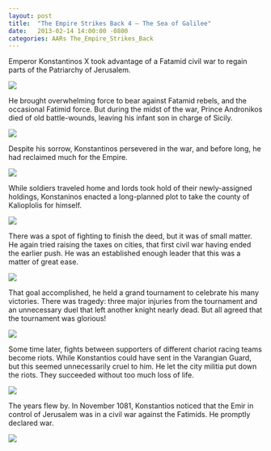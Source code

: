```yaml
---
layout: post
title:  "The Empire Strikes Back 4 – The Sea of Galilee"
date:   2013-02-14 14:00:00 -0800
categories: AARs The_Empire_Strikes_Back
---
```

Emperor Konstantinos X took advantage of a Fatamid civil war to regain parts of the Patriarchy of Jerusalem.

![](/assets/tesb_images/4-1.png)

He brought overwhelming force to bear against Fatamid rebels, and the occasional Fatimid force. But during the midst of the war, Prince Andronikos died of old battle-wounds, leaving his infant son in charge of Sicily.

![](/assets/tesb_images/4-2.png)

Despite his sorrow, Konstantinos persevered in the war, and before long, he had reclaimed much for the Empire.

![](/assets/tesb_images/4-3.png)

While soldiers traveled home and lords took hold of their newly-assigned holdings, Konstaninos enacted a long-planned plot to take the county of Kalioplolis for himself.

![](/assets/tesb_images/4-4.png)

There was a spot of fighting to finish the deed, but it was of small matter. He again tried raising the taxes on cities, that first civil war having ended the earlier push. He was an established enough leader that this was a matter of great ease.

![](/assets/tesb_images/4-5.png)

That goal accomplished, he held a grand tournament to celebrate his many victories. There was tragedy: three major injuries from the tournament and an unnecessary duel that left another knight nearly dead. But all agreed that the tournament was glorious!

![](/assets/tesb_images/4-6.png)

Some time later, fights between supporters of different chariot racing teams become riots. While Konstantios could have sent in the Varangian Guard, but this seemed unnecessarily cruel to him. He let the city militia put down the riots. They succeeded without too much loss of life.

![](/assets/tesb_images/4-7.png)

The years flew by. In November 1081, Konstantios noticed that the Emir in control of Jerusalem was in a civil war against the Fatimids. He promptly declared war.

![](/assets/tesb_images/4-8.png)